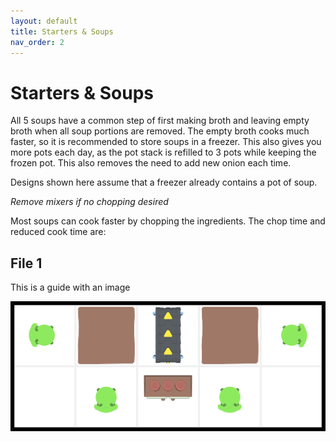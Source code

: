 ```yaml
---
layout: default
title: Starters & Soups
nav_order: 2
---
```


# Starters & Soups

All 5 soups have a common step of first making broth and leaving empty broth when all soup portions are removed. The empty broth cooks much faster, so it is recommended to store soups in a freezer. This also gives you more pots each day, as the pot stack is refilled to 3 pots while keeping the frozen pot. This also removes the need to add new onion each time.

Designs shown here assume that a freezer already contains a pot of soup. 

*Remove mixers if no chopping desired*

Most soups can cook faster by chopping the ingredients. The chop time and reduced cook time are:

## File 1

This is a guide with an image

![image tooltip here](</assets/images/Ketchup Mustard.png>)
